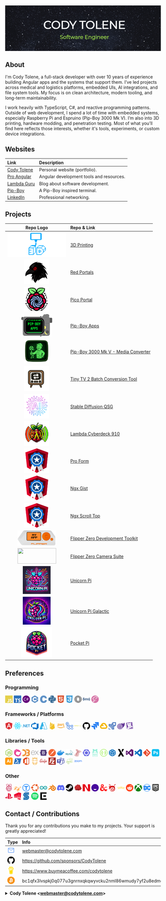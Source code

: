 [![Cody Tolene][cody-tolene-intro-img]][cody-tolene-link]

## About

I'm Cody Tolene, a full-stack developer with over 10 years of experience building Angular apps and the systems that support them. I’ve led projects across medical and logistics platforms, embedded UIs, AI integrations, and file system tools. My focus is on clean architecture, modern tooling, and long-term maintainability.

I work heavily with TypeScript, C#, and reactive programming patterns. Outside of web development, I spend a lot of time with embedded systems, especially Raspberry Pi and Espruino (Pip-Boy 3000 Mk V). I’m also into 3D printing, hardware modding, and penetration testing. Most of what you’ll find here reflects those interests, whether it's tools, experiments, or custom device integrations.

## Websites

| Link                            | Description                              |
| :------------------------------ | :--------------------------------------- |
| [Cody Tolene][cody-tolene-link] | Personal website (portfolio).            |
| [Pro Angular][pro-angular-link] | Angular development tools and resources. |
| [Lambda Guru][lambda-guru-link] | Blog about software development.         |
| [Pip-Boy][pip-boy-link]         | A Pip-Boy inspired terminal.             |
| [LinkedIn][linked-in-link]      | Professional networking.                 |

## Projects

|                                                                                                   Repo Logo                                                                                                    | Repo & Link                                                              |
| :------------------------------------------------------------------------------------------------------------------------------------------------------------------------------------------------------------: | :----------------------------------------------------------------------- |
|                           [<img src="https://github.com/CodyTolene/3D-Printing/raw/main/.github/images/3d.png" height="80" width="190">](https://github.com/CodyTolene/3D-Printing)                            | [3D Printing][3d-printing]                                               |
|                [<img src="https://github.com/CodyTolene/Red-Portals/raw/main/.github/images/logo/red-portal-simplistic.png" height="80" width="80">](https://github.com/CodyTolene/Red-Portals)                | [Red Portals][red-portals]                                               |
|                     [<img src="https://github.com/CodyTolene/Pico-Portal/raw/main/.github/images/logo/PicoPortal.png" height="80" width="80">](https://github.com/CodyTolene/Pico-Portal)                      | [Pico Portal][pico-portal]                                               |
|                         [<img src="https://github.com/CodyTolene/pip-boy-apps/raw/main/.github/images/logo.png" height="72" width="100">](https://github.com/CodyTolene/pip-boy-apps)                          | [Pip-Boy Apps][pip-boy-apps]                                             |
|     [<img src="https://github.com/CodyTolene/pip-boy-3000-mk-v-media-converter/raw/main/.github/images/tool.png" height="80" width="80">](https://github.com/CodyTolene/pip-boy-3000-mk-v-media-converter)     | [Pip-Boy 3000 Mk V - Media Converter][pip-boy-3000-mk-v-media-converter] |
|        [<img src="https://github.com/CodyTolene/tiny-tv-2-batch-conversion-tool/raw/main/.github/images/tv.png" height="80" width="80">](https://github.com/CodyTolene/tiny-tv-2-batch-conversion-tool)        | [Tiny TV 2 Batch Conversion Tool][tiny-tv-2-batch-conversion-tool]       |
|                   [<img src="https://github.com/CodyTolene/stable-diffusion-qsg/raw/main/.github/images/ai.png" height="80" width="80">](https://github.com/CodyTolene/stable-diffusion-qsg)                   | [Stable Diffusion QSG][stable-diffusion-qsg]                             |
|         [<img src="https://github.com/CodyTolene/Lambda-Cyberdeck-910/raw/main/.github/images/logo/lambda_cyberdeck.png" height="80" width="80">](https://github.com/CodyTolene/Lambda-Cyberdeck-910)          | [Lambda Cyberdeck 910][lambda-cyberdeck-910]                             |
|                        [<img src="https://github.com/ProAngular/pro-form/raw/main/public/images/pro-angular-logo.png" height="80" width="80">](https://github.com/ProAngular/pro-form)                         | [Pro Form][pro-form]                                                     |
|                     [<img src="https://github.com/ProAngular/ngx-scroll-top/raw/main/public/images/pro-angular-logo.png" height="80" width="80">](https://github.com/ProAngular/ngx-gist)                      | [Ngx Gist][ngx-gist]                                                     |
|                  [<img src="https://github.com/ProAngular/ngx-scroll-top/raw/main/public/images/pro-angular-logo.png" height="80" width="80">](https://github.com/ProAngular/ngx-scroll-top)                   | [Ngx Scroll Top][ngx-scroll-top]                                         |
| [<img src="https://github.com/CodyTolene/Flipper-Zero-Development-Toolkit/raw/main/.github/images/blank-flipper.png" height="50" width="125">](https://github.com/CodyTolene/Flipper-Zero-Development-Toolkit) | [Flipper Zero Development Toolkit][flipper-zero-development-toolkit]     |
|        [<img src="https://github.com/CodyTolene/Flipper-Zero-Camera-Suite/raw/main/.github/images/camera-suite.png" height="50" width="125">](https://github.com/CodyTolene/Flipper-Zero-Camera-Suite)         | [Flipper Zero Camera Suite][flipper-zero-camera-suite]                   |
|                         [<img src="https://github.com/CodyTolene/Unicorn-Pi/raw/main/.github/images/unicorn-pi.png" height="90" width="90">](https://github.com/CodyTolene/Unicorn-Pi)                         | [Unicorn Pi][unicorn-pi]                                                 |
|           [<img src="https://github.com/CodyTolene/Unicorn-Pi-Galactic/raw/main/.github/images/unicorn-pi-galactic.png" height="90" width="90">](https://github.com/CodyTolene/Unicorn-Pi-Galactic)            | [Unicorn Pi Galactic][unicorn-pi-galactic]                               |
|                         [<img src="https://github.com/CodyTolene/Pocket-Pi/raw/main/.github/images/pocket-pi.png" height="100" width="100">](https://github.com/CodyTolene/Pocket-Pi)                          | [Pocket Pi][pocket-pi]                                                   |

## Preferences

### Programming

<p float="left">
  <img width="24" src=".github/simple-icons/javascript.svg" title="JavaScript" />
  <img width="24" src=".github/simple-icons/typescript.svg" title="TypeScript" />
  <img width="24" src=".github/simple-icons/csharp.svg" title="CSharp" />
  <img width="24" src=".github/simple-icons/cplusplus.svg" title="C++" />
  <img width="24" src=".github/simple-icons/c.svg" title="C" />
  <img width="24" src=".github/simple-icons/python.svg" title="Python" />
  <img width="24" src=".github/simple-icons/html5.svg" title="HTML5" />
  <img width="24" src=".github/simple-icons/css3.svg" title="CSS3" />
  <img width="24" src=".github/simple-icons/json.svg" title="JSON" />
  <img width="24" src=".github/simple-icons/less.svg" title="LESS" />
  <img width="24" src=".github/simple-icons/sass.svg" title="SASS" />
</p>

### Frameworks / Platforms

<p float="left">
  <img width="24" src=".github/simple-icons/angular.svg" title="Google Angular" />
  <img width="24" src=".github/simple-icons/react.svg" title="React" />
  <img width="24" src=".github/simple-icons/dotnet.svg" title=".NET" />
  <img width="24" src=".github/simple-icons/azuredevops.svg" title="Azure DevOps" />
  <img width="24" src=".github/simple-icons/microsoftazure.svg" title="Microsoft Azure" />
  <img width="24" src=".github/simple-icons/firebase.svg" title="Google Firebase" />
  <img width="24" src=".github/simple-icons/amazonaws.svg" title="Amazon AWS" />
  <img width="24" src=".github/simple-icons/githubactions.svg" title="GitHub Actions" />
  <img width="24" src=".github/simple-icons/githubpages.svg" title="GitHub Pages" />
  <img width="24" src=".github/simple-icons/github.svg" title="GitHub" />
  <img width="24" src=".github/simple-icons/jira.svg" title="Jira" />
  <img width="24" src=".github/simple-icons/googlecloud.svg" title="Google Cloud" />
  <img width="24" src=".github/simple-icons/azurepipelines.svg" title="Azure Pipelines" />
  <img width="24" src=".github/simple-icons/blazor.svg" title="Blazor" />
  <img width="24" src=".github/simple-icons/datadog.svg" title="Datadog" />
</p>

### Libraries / Tools

<p float="left">
  <img width="24" src=".github/simple-icons/nodedotjs.svg" title="Node.js" />
  <img width="24" src=".github/simple-icons/reactivex.svg" title="ReactiveX" />
  <img width="24" src=".github/simple-icons/d3dotjs.svg" title="D3.js" />
  <img width="24" src=".github/simple-icons/express.svg" title="Express" />
  <img width="24" src=".github/simple-icons/bootstrap.svg" title="Bootstrap" />
  <img width="24" src=".github/simple-icons/postman.svg" title="Postman" />
  <img width="24" src=".github/simple-icons/docker.svg" title="Docker" />
  <img width="24" src=".github/simple-icons/mysql.svg" title="MySQL" />
  <img width="24" src=".github/simple-icons/microsoftsqlserver.svg" title="Microsoft SQL Server" />
  <img width="24" src=".github/simple-icons/eslint.svg" title="ESLint" />
  <img width="24" src=".github/simple-icons/puppeteer.svg" title="Puppeteer" />
  <img width="24" src=".github/simple-icons/swagger.svg" title="Swagger" />
  <img width="24" src=".github/simple-icons/webpack.svg" title="Webpack" />
  <img width="24" src=".github/simple-icons/xstate.svg" title="XState" />
  <img width="24" src=".github/simple-icons/visualstudio.svg" title="Visual Studio" />
  <img width="24" src=".github/simple-icons/visualstudiocode.svg" title="Visual Studio Code" />
  <img width="24" src=".github/simple-icons/git.svg" title="Git" />
  <img width="24" src=".github/simple-icons/adobephotoshop.svg" title="Adobe Photoshop" />
  <img width="24" src=".github/simple-icons/adobeillustrator.svg" title="Adobe Illustrator" />
  <img width="24" src=".github/simple-icons/powershell.svg" title="Powershell" />
  <img width="24" src=".github/simple-icons/microsoftoffice.svg" title="Microsoft Office" />
  <img width="24" src=".github/simple-icons/grunt.svg" title="Grunt" />
  <img width="24" src=".github/simple-icons/gulp.svg" title="Gulp" />
  <img width="24" src=".github/simple-icons/filezilla.svg" title="FileZilla" />
  <img width="24" src=".github/simple-icons/microsoftteams.svg" title="Microsoft Teams" />
  <img width="24" src=".github/simple-icons/notepadplusplus.svg" title="Notepad++" />
  <img width="24" src=".github/simple-icons/zoom.svg" title="Zoom" />
</p>

### Other

<p float="left">
  <img width="24" src=".github/simple-icons/raspberrypi.svg" title="Raspberry Pi" />
  <img width="24" src=".github/simple-icons/flipperzero.svg" title="Flipper Zero" />
  <img width="24" src=".github/simple-icons/thingiverse.svg" title="Thingiverse" />
  <img width="24" src=".github/simple-icons/ubuntu.svg" title="Ubuntu" />
  <img width="24" src=".github/simple-icons/arduino.svg" title="Arduino" />
  <img width="24" src=".github/simple-icons/blender.svg" title="Blender" />
  <img width="24" src=".github/simple-icons/discord.svg" title="Discord" />
  <img width="24" src=".github/simple-icons/steam.svg" title="Steam" />
  <img width="24" src=".github/simple-icons/onepunchman.svg" title="One Punch Man" />
  <img width="24" src=".github/simple-icons/nintendo.svg" title="Nintendo" />
  <img width="24" src=".github/simple-icons/funimation.svg" title="Funimation" />
  <img width="24" src=".github/simple-icons/dungeonsanddragons.svg" title="Dungeons & Dragons" />
  <img width="24" src=".github/simple-icons/fullmetallalchemist.svg" title="Fullmetal Alchemist" />
  <img width="24" src=".github/simple-icons/pokemon.svg" title="Pokemon" />
  <img width="24" src=".github/simple-icons/reddit.svg" title="Reddit" />
  <img width="24" src=".github/simple-icons/xbox.svg" title="Xbox" />
  <img width="24" src=".github/simple-icons/dcentertainment.svg" title="DC" />
  <img width="24" src=".github/simple-icons/epicgames.svg" title="Epic Games" />
  <img width="24" src=".github/simple-icons/playstation.svg" title="Playstation" />
  <img width="24" src=".github/simple-icons/riotgames.svg" title="Riot Games" />
  <img width="24" src=".github/simple-icons/sega.svg" title="Sega" />
  <img width="24" src=".github/simple-icons/spotify.svg" title="Spotify" />
  <img width="24" src=".github/simple-icons/squareenix.svg" title="Square Enix" />
</p>

## Contact / Contributions

Thank you for any contributions you make to my projects. Your support is greatly appreciated!

| Type                                                           | Info                                                           |
| :------------------------------------------------------------- | :------------------------------------------------------------- |
| <img width="24" src=".github/ng-icons/email.svg" />            | webmaster@codytolene.com                                       |
| <img width="24" src=".github/simple-icons/github.svg" />       | https://github.com/sponsors/CodyTolene                         |
| <img width="24" src=".github/simple-icons/buymeacoffee.svg" /> | https://www.buymeacoffee.com/codytolene                        |
| <img width="24" src=".github/images/bitcoin-btc-logo.svg" />   | bc1qfx3lvspkj0q077u3gnrnxqkqwyvcku2nml86wmudy7yf2u8edmqq0a5vnt |

<details>
  <summary>
    <b>
      Cody Tolene
      &#60;<a href="mailto:webmaster@codytolene.com">webmaster@codytolene.com</a>&#62;
    </b>
  </summary>
  
  ```
  God, grant me the serenity to accept the things I cannot change; courage to change the things I can; and wisdom to know the difference. Living one day at a time; enjoying one moment at a time; accepting hardships as the pathway to peace; taking, as He did, this sinful world as it is, not as I would have it; trusting that He will make all things right if I surrender to His Will; so that I may be reasonably happy in this life, and supremely happy with Him forever and ever in the next. Amen.
  ```
</details>

<!-- LINKS - EXTERNAL -->

[cody-tolene-intro-img]: .github/images/cody-tolene-intro.gif
[cody-tolene-link]: https://www.codytolene.com
[lambda-guru-link]: https://www.lambda.guru
[linked-in-link]: https://www.linkedin.com/in/cody-tolene
[my-game-stack-link]: https://www.mygamestack.com
[pip-boy-link]: https://www.pip-boy.com
[pro-angular-link]: https://www.proangular.com
[simple-icons-link]: https://simpleicons.org/

<!-- LINKS - REPOS -->

[3d-printing]: https://github.com/CodyTolene/3D-Printing
[red-portals]: https://github.com/CodyTolene/Red-Portals
[pico-portal]: https://github.com/CodyTolene/Pico-Portal
[pip-boy-apps]: https://github.com/CodyTolene/pip-boy-apps
[pip-boy-3000-mk-v-media-converter]: https://github.com/CodyTolene/pip-boy-3000-mk-v-media-converter
[tiny-tv-2-batch-conversion-tool]: https://github.com/CodyTolene/tiny-tv-2-batch-conversion-tool
[stable-diffusion-qsg]: https://github.com/CodyTolene/stable-diffusion-qsg
[lambda-cyberdeck-910]: https://github.com/CodyTolene/Lambda-Cyberdeck-910
[pro-form]: https://github.com/ProAngular/pro-form
[ngx-gist]: https://github.com/ProAngular/ngx-gist
[ngx-scroll-top]: https://github.com/ProAngular/ngx-scroll-top
[flipper-zero-development-toolkit]: https://github.com/CodyTolene/Flipper-Zero-Development-Toolkit
[flipper-zero-camera-suite]: https://github.com/CodyTolene/Flipper-Zero-Camera-Suite
[unicorn-pi]: https://github.com/CodyTolene/Unicorn-Pi
[unicorn-pi-galactic]: https://github.com/CodyTolene/Unicorn-Pi-Galactic
[pocket-pi]: https://github.com/CodyTolene/Pocket-Pi
